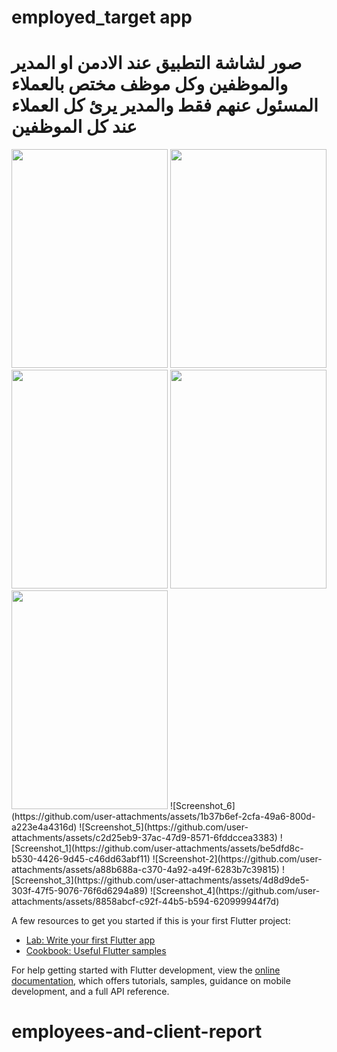 # employed_target app 


# صور لشاشة التطبيق عند الادمن او المدير والموظفين وكل موظف مختص بالعملاء المسئول عنهم فقط والمدير يرئ كل العملاء عند كل الموظفين

<img src="https://github.com/khalid5555/employees-and-client_report3/assets/68198261/3e4bb805-3bf7-4241-bd8f-d0dcf8a1c60a.jpg" width=250 height =350 />
<img src="https://github.com/khalid5555/employees-and-client_report3/assets/68198261/c10365bf-c271-4edc-8c02-9609d7d3f007.jpg" width=250 height =350 />
<img src="https://github.com/khalid5555/employees-and-client_report3/assets/68198261/c2e1af93-b66b-4779-8077-276731de6f29.jpg" width=250 height =350 />
<img src="https://github.com/khalid5555/employees-and-client_report3/assets/68198261/82f5c699-f2e7-4b56-be6e-0022b73837b9.jpg" width=250 height =350 />
<img src="https://github.com/khalid5555/employees-and-client_report3/assets/68198261/46df3b47-66dc-4e66-8ed0-3482ef1a8457.jpg" width=250 height =350 />
![Screenshot_6](https://github.com/user-attachments/assets/1b37b6ef-2cfa-49a6-800d-a223e4a4316d)
![Screenshot_5](https://github.com/user-attachments/assets/c2d25eb9-37ac-47d9-8571-6fddccea3383)
![Screenshot_1](https://github.com/user-attachments/assets/be5dfd8c-b530-4426-9d45-c46dd63abf11)
![Screenshot-2](https://github.com/user-attachments/assets/a88b688a-c370-4a92-a49f-6283b7c39815)
![Screenshot_3](https://github.com/user-attachments/assets/4d8d9de5-303f-47f5-9076-76f6d6294a89)
![Screenshot_4](https://github.com/user-attachments/assets/8858abcf-c92f-44b5-b594-620999944f7d)





A few resources to get you started if this is your first Flutter project:

- [Lab: Write your first Flutter app](https://docs.flutter.dev/get-started/codelab)
- [Cookbook: Useful Flutter samples](https://docs.flutter.dev/cookbook)

For help getting started with Flutter development, view the
[online documentation](https://docs.flutter.dev/), which offers tutorials,
samples, guidance on mobile development, and a full API reference.
# employees-and-client-report
